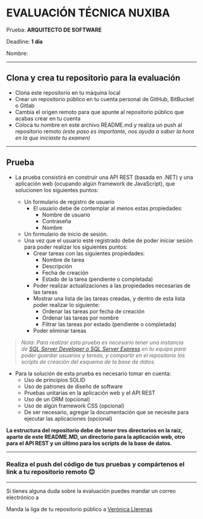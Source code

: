 
# EVALUACIÓN TÉCNICA NUXIBA #

Prueba: **ARQUITECTO DE SOFTWARE**

Deadline: **1 día**

Nombre: 

------
## Clona y crea tu repositorio para la evaluación ##
* Clona este repositorio en tu máquina local
* Crear un repositorio público en tu cuenta personal de GitHub, BitBucket o Gitlab
* Cambia el origen remoto para que apunte al repositorio público que acabas crear en tu cuenta
* Coloca tu nombre en este archivo README.md y realiza un push al repositorio remoto *(este paso es importante, nos ayuda a saber la hora en la que iniciaste tu examen)*

------
## Prueba ##
* La prueba consistirá en construir una API REST (basada en .NET) y una aplicación web (ocupando algún framework de JavaScript), que solucionen los siguientes puntos:

	* Un formulario de registro de usuario
		* El usuario debe de contemplar al menos estas propiedades:
			* Nombre de usuario
			* Contraseña
			* Nombre
	* Un formulario de inicio de sesión.
	* Una vez que el usuario esté registrado debe de poder iniciar sesión para poder realizar los siguientes puntos:
		* Crear tareas con las siguientes propiedades:
			* Nombre de tarea
			* Descripción
			* Fecha de creación
			* Estado de la tarea (pendiente o completada)
		* Poder realizar actualizaciones a las propiedades necesarias de las tareas
		* Mostrar una lista de las tareas creadas, y dentro de esta lista poder realizar lo siguiente:
			* Ordenar las tareas por fecha de creación
			* Ordenar las tareas por nombre
			* Filtrar las tareas por estado (pendiente o completada)
		* Poder eliminar tareas

> *Nota: Para realizar esta prueba es necesario tener una instancia de [SQL Server Developer o SQL Server Express](https://www.microsoft.com/es-mx/sql-server/sql-server-downloads) en tu equipo para poder guardar usuarios y tareas, y compartir en el repositorio los scripts de creación del esquema de la base de datos.*

* Para la solución de esta prueba es necesario tomar en cuenta:
	* Uso de principios SOLID
	* Uso de patrones de diseño de software
	* Pruebas unitarias en la aplicación web y el API REST
	* Uso de un ORM (opcional)
	* Uso de algún framework CSS (opcional)
	* De ser necesario, agregar la documentación que se necesite para ejecutar las aplicaciones (opcional)
	
	
**La estructura del repositorio debe de tener tres directorios en la raíz, aparte de este README.MD, un directorio para la aplicación web, otro para el API REST y un último para los scripts de la base de datos.**

------
### Realiza el push del código de tus pruebas y compártenos el link a tu repositorio remoto 😊 

------
Si tienes alguna duda sobre la evaluación puedes mandar un correo electrónico a 

Manda la liga de tu repositorio público a [Verónica Llerenas](mailto:vllerenas@nuxiba.com?subject=[EvaluaciónDesarrollo]%20Este%20es%20mi%20repositorio)